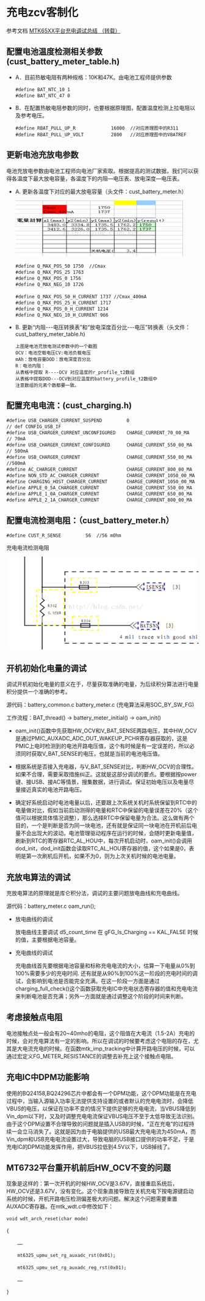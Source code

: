 # 充电zcv客制化

  参考文档 [MTK65XX平台充电调试总结 （转载）](https://www.cnblogs.com/reality-soul/articles/4786989.html)

## 配置电池温度检测相关参数 (cust_battery_meter_table.h)
  - A．目前热敏电阻有两种规格：10K和47K。由电池工程师提供参数

    ```code
    #define BAT_NTC_10 1
    #define BAT_NTC_47 0
    ```

  - B．在配置热敏电阻参数的同时，也要根据原理图，配置温度检测上拉电阻以及参考电压。

    ```code
    #define RBAT_PULL_UP_R             16000  //对应原理图中的R311
    #define RBAT_PULL_UP_VOLT          2800   //对应原理图中的VBATREF
    ```

## 更新电池充放电参数
  电池充放电参数由电池工程师向电池厂家索取。根据提高的测试数据，我们可以获得各温度下最大放电容量，各温度下的内阻—电压表、放电深度—电压表。

  - A.  更新各温度下对应的最大放电容量（头文件：cust_battery_meter.h）

    ![zcv_01](./img/battery03.png)

    ```code
    #define Q_MAX_POS_50 1750  //Cmax
    #define Q_MAX_POS_25 1763
    #define Q_MAX_POS_0 1756
    #define Q_MAX_NEG_10 1726

    #define Q_MAX_POS_50_H_CURRENT 1737 //Cmax_400mA
    #define Q_MAX_POS_25_H_CURRENT 1717
    #define Q_MAX_POS_0_H_CURRENT 1214
    #define Q_MAX_NEG_10_H_CURRENT 966
    ```

  - B.  更新“内阻---电压转换表”和“放电深度百分比---电压”转换表（头文件：cust_battery_meter_table.h)
  
    ```code
    上图是电池充放电测试参数中的一个截图
    OCV：电池空载电压CV:电池负载电压
    mAh：放电容量DOD：放电深度百分比
    R：电池内阻：
    从表格中提取 R----OCV 对应温度的r_profile_t2数组
    从表格中提取DOD---OCV到对应温度的battery_profile_t2数组中
    注意数组的元素个数都要一致。
    ```

## 配置充电电流：(cust_charging.h)

  ```code
  #define USB_CHARGER_CURRENT_SUSPEND         0                             // def CONFIG_USB_IF
  #define USB_CHARGER_CURRENT_UNCONFIGURED    CHARGE_CURRENT_70_00_MA       // 70mA
  #define USB_CHARGER_CURRENT_CONFIGURED      CHARGE_CURRENT_550_00_MA      // 500mA
  #define USB_CHARGER_CURRENT                 CHARGE_CURRENT_550_00_MA      //500mA
  #define AC_CHARGER_CURRENT                  CHARGE_CURRENT_800_00_MA
  #define NON_STD_AC_CHARGER_CURRENT          CHARGE_CURRENT_1050_00_MA
  #define CHARGING_HOST_CHARGER_CURRENT       CHARGE_CURRENT_1050_00_MA
  #define APPLE_0_5A_CHARGER_CURRENT          CHARGE_CURRENT_550_00_MA
  #define APPLE_1_0A_CHARGER_CURRENT          CHARGE_CURRENT_650_00_MA
  #define APPLE_2_1A_CHARGER_CURRENT          CHARGE_CURRENT_800_00_MA
  ```

## 配置电流检测电阻：（cust_battery_meter.h）

  ```code
  #define CUST_R_SENSE         56  //56 mOhm
  ```

  充电电流检测电阻

  ![battery-04](./img/battery-04.png)

## 开机初始化电量的调试

调试开机初始化电量的意义在于，尽量获取准确的电量，为后续积分算法进行电量积分提供一个准确的参考。

源代码：battery_common.c  battery_meter.c  (充电算法采用SOC_BY_SW_FG)

工作流程：BAT_thread()  ->  battery_meter_initial() -> oam_init()

- oam_init()函数中先获取HW_OCV和V_BAT_SENSE两路电压，其中HW_OCV是通过PMIC_AUXADC_ADC_OUT_WAKEUP_PCHR寄存器获取的，这是PMIC上电时检测到的电池开路电压值，这个有时候是有一定误差的，所以必须同时获取V_BAT_SENSE的电压，也就是当前的电池电压值。

- 根据系统是否接入充电器，与V_BAT_SENSE对比，判断HW_OCV的合理性。如果不合理，需要采取措施纠正。这就是这部分调试的要点。要根据按power键、接USB、接AC等情景，搜集数据，进行调试。保证初始电压以及电量尽量接近真实的电池开路电压。   
- 确定好系统启动时电池电量以后，还要跟上次系统关机时系统保留到RTC中的电量做对比，假如当前启动测得的电量和RTC中保留的电量误差在20%（这个值可以根据具体情况调整），那么选择RTC中保留电量为合法。这么做有两个目的，一个是判断是否为同一块电池，还有就是保证同一块电池在开机前后电量不会出现大的波动。电池管理驱动程序在运行的时候，会随时更新电量值，刷新到RTC的寄存器RTC_AL_HOU中，每次开机启动时，oam_init()会调用dod_init，dod_init函数会读取RTC_AL_HOU寄存器的值，这个如果是0，表明是第一次刷机后开机，如果不为0，则为上次关机时候的电池电量。

## 充放电算法的调试

  充放电算法的原理就是库仑积分法，调试的主要问题放电曲线和充电曲线。

  源代码：battery_meter.c       oam_run();

- 放电曲线的调试

    放电曲线主要调试 d5_count_time 在 gFG_Is_Charging == KAL_FALSE 时候的值，主要根据电池容量。

- 充电曲线的调试

    充电曲线首先要根据电池容量和标称充电电流的大小，估算一下电量从0%到100%需要多少的充电时间.
    还有就是从90%到100%这一阶段的充电时间的调试，会影响到电池是否能完全充满。在这一阶段一方面是通过charging_full_check()这个函数获取充电IC中充电状态寄存器的值和充电电流来判断电池是否充满；另外一方面就是通过调整这个阶段的时间来判断。

## 考虑接触点电阻

  电池接触点处一般会有20~40mho的电阻，这个阻值在大电流（1.5-2A）充电的时候，会对充电算法有一定的影响。所以在调试的时候要考虑这个电阻的存在，尤其是大电流充电的时候。在函数mtk_imp_tracking中计算开路电压的时候，可以通过宏定义FG_METER_RESISTANCE的调整去补充上这个接触点电阻。

## 充电IC中DPM功能影响

使用的BQ24158,BQ24296芯片中都会有一个DPM功能，这个DPM功能是在充电过程中，当输入源输入功率无法提供支持设置的或者默认的充电电流时，会降低VBUS的电压，以保证在功率不变的情况下提供足够的充电电流，当VBUS降低到Vin_dpm以下时，又及时调整充电电流保证VBUS电压不至于太低导致无法识别。由于这个DPM设置不合理导致的问题就是插入USB的时候，“正在充电”的过程持续一会立马消失了。这就是因为由于电脑提供的USB最大充电电流为450mA，而Vin_dpm和USB充电电流设置过大，导致电脑的USB接口提供的功率不足，于是充电IC的DPM功能发挥作用，把VBUS拉低到4.5V以下，USB掉线了。

## MT6732平台重开机前后HW_OCV不变的问题

现象是这样的：第一次开机的时候HW_OCV是3.67V，直接重启系统后，HW_OCV还是3.67V，没有变化。这个现象直接导致在关机充电下按电源键启动系统的时候，开机开路电压检测偏差极大的问题。解决这个问题需要重置AUXADC寄存器。在mtk_wdt.c中修改如下：

  ```code
  void wdt_arch_reset(char mode)

  {

      ……

      mt6325_upmu_set_rg_auxadc_rst(0x01);

      mt6325_upmu_set_rg_auxadc_reg_rst(0x01);

      ……

  }
  ```
